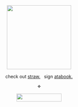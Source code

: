 <div align="center">
<img width="200" height="200" src="https://files.catbox.moe/336z9t.webp">

check out [straw.](https://galf.straw.page/)   &nbsp; sign [atabook.](https://galf.atabook.org/) <br>

**✧**

<img width="140" height="25" src="https://files.catbox.moe/dwytg2.webp">
  
